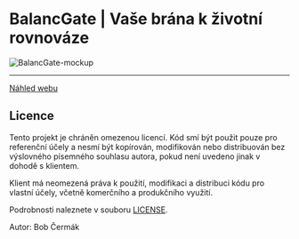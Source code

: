 # BalancGate | Vaše brána k životní rovnováze

![BalancGate-mockup](/public/images/original/BalancGate-mockup.png)

---

[Náhled webu](https://bobcermak.github.io/alexandra-abertamy/)

## Licence
Tento projekt je chráněn omezenou licencí. Kód smí být použit pouze pro referenční účely a nesmí být kopírován, modifikován nebo distribuován bez výslovného písemného souhlasu autora, pokud není uvedeno jinak v dohodě s klientem.

Klient má neomezená práva k použití, modifikaci a distribuci kódu pro vlastní účely, včetně komerčního a produkčního využití.


Podrobnosti naleznete v souboru [LICENSE](LICENSE.txt).

Autor: Bob Čermák